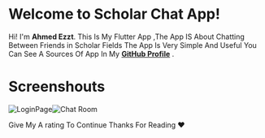 # Welcome to Scholar Chat App!

Hi! I'm **Ahmed Ezzt**. This Is My Flutter App ,The App IS About Chatting Between Friends in Scholar Fields The App Is Very Simple And Useful You Can See A Sources Of App In My **[GitHub Profile](https://github.com/ahmed3zzt/chat_app)** .
# Screenshouts
![LoginPage](https://i.ibb.co/JKGtBg8/Screenshot-20230525-122229.jpg)![Chat Room](https://i.ibb.co/Y8Jj4Mr/Screenshot-20230525-122259.jpg)


Give My A rating To Continue Thanks For Reading **❤️**
